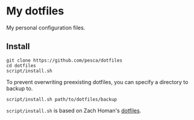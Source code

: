 # My dotfiles

My personal configuration files.

## Install

	git clone https://github.com/pesca/dotfiles
	cd dotfiles
	script/install.sh

To prevent overwriting preexisting dotfiles, you can specify a directory to
backup to.

	script/install.sh path/to/dotfiles/backup

`script/install.sh` is based on Zach Homan's
[dotfiles](https://github.com/holman/dotfiles).
